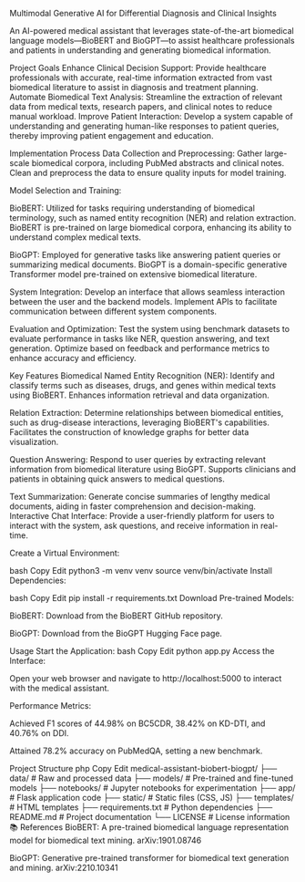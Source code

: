 Multimodal Generative AI for Differential Diagnosis and Clinical Insights

An AI-powered medical assistant that leverages state-of-the-art biomedical language models—BioBERT and BioGPT—to assist healthcare professionals and patients in understanding and generating biomedical information.

Project Goals
Enhance Clinical Decision Support: Provide healthcare professionals with accurate, real-time information extracted from vast biomedical literature to assist in diagnosis and treatment planning.
Automate Biomedical Text Analysis: Streamline the extraction of relevant data from medical texts, research papers, and clinical notes to reduce manual workload.
Improve Patient Interaction: Develop a system capable of understanding and generating human-like responses to patient queries, thereby improving patient engagement and education.

Implementation Process
Data Collection and Preprocessing:
Gather large-scale biomedical corpora, including PubMed abstracts and clinical notes.
Clean and preprocess the data to ensure quality inputs for model training.

Model Selection and Training:

BioBERT: Utilized for tasks requiring understanding of biomedical terminology, such as named entity recognition (NER) and relation extraction. BioBERT is pre-trained on large biomedical corpora, enhancing its ability to understand complex medical texts.

BioGPT: Employed for generative tasks like answering patient queries or summarizing medical documents. BioGPT is a domain-specific generative Transformer model pre-trained on extensive biomedical literature.

System Integration:
Develop an interface that allows seamless interaction between the user and the backend models.
Implement APIs to facilitate communication between different system components.

Evaluation and Optimization:
Test the system using benchmark datasets to evaluate performance in tasks like NER, question answering, and text generation.
Optimize based on feedback and performance metrics to enhance accuracy and efficiency.

Key Features
Biomedical Named Entity Recognition (NER):
Identify and classify terms such as diseases, drugs, and genes within medical texts using BioBERT.
Enhances information retrieval and data organization.

Relation Extraction:
Determine relationships between biomedical entities, such as drug-disease interactions, leveraging BioBERT's capabilities.
Facilitates the construction of knowledge graphs for better data visualization.

Question Answering:
Respond to user queries by extracting relevant information from biomedical literature using BioGPT.
Supports clinicians and patients in obtaining quick answers to medical questions.

Text Summarization:
Generate concise summaries of lengthy medical documents, aiding in faster comprehension and decision-making.
Interactive Chat Interface:
Provide a user-friendly platform for users to interact with the system, ask questions, and receive information in real-time.

Create a Virtual Environment:

bash
Copy
Edit
python3 -m venv venv
source venv/bin/activate
Install Dependencies:

bash
Copy
Edit
pip install -r requirements.txt
Download Pre-trained Models:

BioBERT: Download from the BioBERT GitHub repository.

BioGPT: Download from the BioGPT Hugging Face page.

Usage
Start the Application:
bash
Copy
Edit
python app.py
Access the Interface:

Open your web browser and navigate to http://localhost:5000 to interact with the medical assistant.


Performance Metrics:

Achieved F1 scores of 44.98% on BC5CDR, 38.42% on KD-DTI, and 40.76% on DDI.

Attained 78.2% accuracy on PubMedQA, setting a new benchmark.

Project Structure
php
Copy
Edit
medical-assistant-biobert-biogpt/
├── data/                   # Raw and processed data
├── models/                 # Pre-trained and fine-tuned models
├── notebooks/              # Jupyter notebooks for experimentation
├── app/                    # Flask application code
├── static/                 # Static files (CSS, JS)
├── templates/              # HTML templates
├── requirements.txt        # Python dependencies
├── README.md               # Project documentation
└── LICENSE                 # License information
📚 References
BioBERT: A pre-trained biomedical language representation model for biomedical text mining. arXiv:1901.08746

BioGPT: Generative pre-trained transformer for biomedical text generation and mining. arXiv:2210.10341
